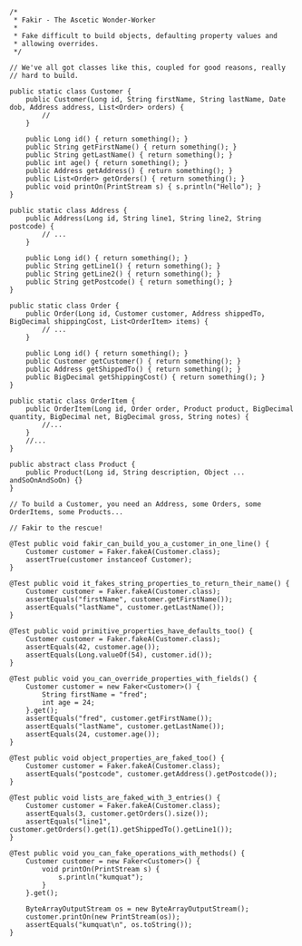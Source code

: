     /*
     * Fakir - The Ascetic Wonder-Worker
     *
     * Fake difficult to build objects, defaulting property values and
     * allowing overrides.
     */

    // We've all got classes like this, coupled for good reasons, really
    // hard to build.

    public static class Customer {
        public Customer(Long id, String firstName, String lastName, Date dob, Address address, List<Order> orders) {
            //
        }

        public Long id() { return something(); }
        public String getFirstName() { return something(); }
        public String getLastName() { return something(); }
        public int age() { return something(); }
        public Address getAddress() { return something(); }
        public List<Order> getOrders() { return something(); }
        public void printOn(PrintStream s) { s.println("Hello"); }
    }

    public static class Address {
        public Address(Long id, String line1, String line2, String postcode) {
            // ...
        }

        public Long id() { return something(); }
        public String getLine1() { return something(); }
        public String getLine2() { return something(); }
        public String getPostcode() { return something(); }
    }

    public static class Order {
        public Order(Long id, Customer customer, Address shippedTo, BigDecimal shippingCost, List<OrderItem> items) {
            // ...
        }

        public Long id() { return something(); }
        public Customer getCustomer() { return something(); }
        public Address getShippedTo() { return something(); }
        public BigDecimal getShippingCost() { return something(); }
    }

    public static class OrderItem {
        public OrderItem(Long id, Order order, Product product, BigDecimal quantity, BigDecimal net, BigDecimal gross, String notes) {
            //...
        }
        //...
    }

    public abstract class Product {
        public Product(Long id, String description, Object ... andSoOnAndSoOn) {}
    }

    // To build a Customer, you need an Address, some Orders, some OrderItems, some Products...

    // Fakir to the rescue!

    @Test public void fakir_can_build_you_a_customer_in_one_line() {
        Customer customer = Faker.fakeA(Customer.class);
        assertTrue(customer instanceof Customer);
    }

    @Test public void it_fakes_string_properties_to_return_their_name() {
        Customer customer = Faker.fakeA(Customer.class);
        assertEquals("firstName", customer.getFirstName());
        assertEquals("lastName", customer.getLastName());
    }

    @Test public void primitive_properties_have_defaults_too() {
        Customer customer = Faker.fakeA(Customer.class);
        assertEquals(42, customer.age());
        assertEquals(Long.valueOf(54), customer.id());
    }

    @Test public void you_can_override_properties_with_fields() {
        Customer customer = new Faker<Customer>() {
            String firstName = "fred";
            int age = 24;
        }.get();
        assertEquals("fred", customer.getFirstName());
        assertEquals("lastName", customer.getLastName());
        assertEquals(24, customer.age());
    }

    @Test public void object_properties_are_faked_too() {
        Customer customer = Faker.fakeA(Customer.class);
        assertEquals("postcode", customer.getAddress().getPostcode());
    }

    @Test public void lists_are_faked_with_3_entries() {
        Customer customer = Faker.fakeA(Customer.class);
        assertEquals(3, customer.getOrders().size());
        assertEquals("line1", customer.getOrders().get(1).getShippedTo().getLine1());
    }

    @Test public void you_can_fake_operations_with_methods() {
        Customer customer = new Faker<Customer>() {
            void printOn(PrintStream s) {
                s.println("kumquat");
            }
        }.get();

        ByteArrayOutputStream os = new ByteArrayOutputStream();
        customer.printOn(new PrintStream(os));
        assertEquals("kumquat\n", os.toString());
    }